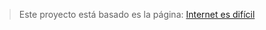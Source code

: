 > Este proyecto está basado es la página: [Internet es difícil](https://internetingishard.netlify.app/)